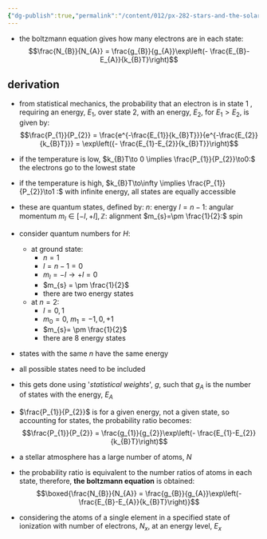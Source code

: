 ```yaml
---
{"dg-publish":true,"permalink":"/content/012/px-282-stars-and-the-solar-system/c-stellar-atmosphere/c1-4-boltzmann-saha/px-282-c2a-the-boltzmann-equation/","noteIcon":"1","created":"2024-11-25T10:50:32.000+00:00","updated":"2024-11-28T18:02:49.122+00:00"}
---
```


- the boltzmann equation gives how many electrons are in each state: 
$$\frac{N_{B}}{N_{A}} = \frac{g_{B}}{g_{A}}\exp\left(- \frac{E_{B}-E_{A}}{k_{B}T}\right)$$
## derivation
- from statistical mechanics, the probability that an electron is in state 1 , requiring an energy, $E_{1}$, over state 2, with an energy, $E_{2}$, for $E_{1}>E_{2}$, is given by: 
$$\frac{P_{1}}{P_{2}} = \frac{e^{-\frac{E_{1}}{k_{B}T}}}{e^{-\frac{E_{2}}{k_{B}T}}} = \exp\left({- \frac{E_{1}-E_{2}}{k_{B}T}}\right)$$
- if the temperature is low, $k_{B}T\to 0 \implies \frac{P_{1}}{P_{2}}\to0:$ the electrons go to the lowest state
- if the temperature is high, $k_{B}T\to\infty \implies \frac{P_{1}}{P_{2}}\to1 :$ with infinite energy, all states are equally accessible
- these are quantum states, defined by:
	$n:$ energy
	$l=n-1:$ angular momentum
	$m_{l}\in[-l,+l],\mathbb{Z}:$ alignment
	$m_{s}=\pm \frac{1}{2}:$ spin

- consider quantum numbers for $H:$
	- at ground state: 
		- $n=1$
		- $l = n-1 = 0$
		- $m_{l} = -l\to+l = 0$
		- $m_{s} = \pm \frac{1}{2}$
		- there are two energy states
	- at $n=2:$
		- $l= 0,1$
		- $m_{0}=0$, $m_{1}=-1,0,+1$
		- $m_{s}= \pm \frac{1}{2}$
		- there are 8 energy states

- states with the same $n$ have the same energy
- all possible states need to be included
- this gets done using '*statistical weights*', $g$, such that $g_{A}$ is the  number of states with the energy, $E_{A}$
- $\frac{P_{1}}{P_{2}}$ is for a given energy, not a given state, so accounting for states, the probability ratio becomes: 
$$\frac{P_{1}}{P_{2}} = \frac{g_{1}}{g_{2}}\exp\left(- \frac{E_{1}-E_{2}}{k_{B}T}\right)$$
- a stellar atmosphere has a large number of atoms, $N$
- the probability ratio is equivalent to the number ratios of atoms in each state, therefore, **the boltzmann equation** is obtained: 
$$\boxed{\frac{N_{B}}{N_{A}} = \frac{g_{B}}{g_{A}}\exp\left(- \frac{E_{B}-E_{A}}{k_{B}T}\right)}$$
- considering the atoms of a single element in a specified state of ionization with number of electrons, $N_x$, at an energy level, $E_x$
